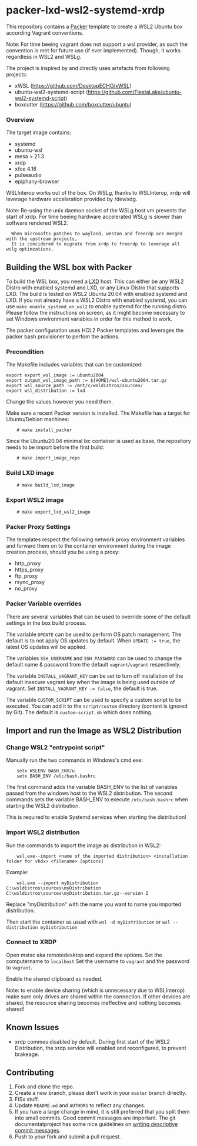 # packer-lxd-wsl2-systemd-xrdp

This repository contains a [Packer](https://packer.io/) template to create a WSL2 Ubuntu box according Vagrant conventions.

Note: For time beeing vagrant does not support a wsl provider, as such the convention is met for future use (if ever implemented). Though, it works regardless in WSL2 and WSLg.

The project is inspired by and directly uses artefacts from following projects:
- xWSL (https://github.com/DesktopECHO/xWSL)
- ubuntu-wsl2-systemd-script (https://github.com/FiestaLake/ubuntu-wsl2-systemd-script)
- boxcutter (https://github.com/boxcutter/ubuntu)

### Overview

The target image contains:
- systemd
- ubuntu-wsl
- mesa > 21.3
- xrdp 
- xfce 4.16
- pulseaudio
- epiphany-browser

WSLInterop works out of the box.
On WSLg, thanks to WSLInterop, xrdp will leverage hardware accelaration provided by /dev/xdg.

Note: Re-using the unix daemon socket of the WSLg host vm prevents the start of xrdp. 
      For time beeing hardware accelerated WSLg is slower than software rendered WSL2.

      When microsofts patches to wayland, weston and freerdp are merged with the upstream projects,
      It is concidered to migrate from xrdp to freerdp to leverage all wslg optimzations.

## Building the WSL box with Packer

To build the WSL box, you need a [LXD](https://linuxcontainers.org) host. This can either be any WSL2 Distro with enabled systemd and LXD, or any Linux Distro that supports LXD. The build is tested on WSL2 Ubuntu 20.04 with enabled systemd and LXD. If you not already have a WSL2 Distro with enabled systemd, you can use `make enable_systemd_on_wsl2` to enable systemd for the running distro. Please follow the instructions on screen, as it might become necessary to set Windows environment variables in order for this method to work.


The packer configuration uses HCL2 Packer templates and leverages the packer bash provisioner to perfom the actions.

### Precondition

The Makefile includes variables that can be customized:

```
export export_wsl_image := ubuntu2004
export output_wsl_image_path := ${HOME}/wsl-ubuntu2004.tar.gz
export wsl_source_path := /mnt/c/wsldistros/sources/
export wsl_distribution := lxd
```

Change the values however you need them.

Make sure a recent Packer version is installed. The Makefile has a target for Ubuntu/Debian machines:

```
    # make install_packer
```
Since the Ubuntu20.04 minimal lxc container is used as base, the repository needs to be import before the first build:

```
    # make import_image_repo
```

### Build LXD image

```
    # make build_lxd_image
```

### Export WSL2 image

```
    # make export_lxd_wsl2_image
```
### Packer Proxy Settings

The templates respect the following network proxy environment variables
and forward them on to the container environment during the image creation
process, should you be using a proxy:

* http_proxy
* https_proxy
* ftp_proxy
* rsync_proxy
* no_proxy

### Packer Variable overrides

There are several variables that can be used to override some of the default
settings in the box build process. 

The variable `UPDATE` can be used to perform OS patch management.  The
default is to not apply OS updates by default.  When `UPDATE := true`,
the latest OS updates will be applied.

The variables `SSH_USERNAME` and `SSH_PASSWORD` can be used to change the
 default name & password from the default `vagrant`/`vagrant` respectively.

The variable `INSTALL_VAGRANT_KEY` can be set to turn off installation of the
default insecure vagrant key when the image is being used outside of vagrant.
Set `INSTALL_VAGRANT_KEY := false`, the default is true.

The variable `CUSTOM_SCRIPT` can be used to specify a custom script
to be executed. You can add it to the `script/custom` directory (content
is ignored by Git).
The default is `custom-script.sh` which does nothing.

## Import and run the Image as WSL2 Distribution
### Change WSL2 "entrypoint script"
Manually run the two commands in Windows's cmd.exe:

```
    setx WSLENV BASH_ENV/u
    setx BASH_ENV /etc/bash.bashrc
```
The first command adds the variable BASH_ENV to the list of variables passed from the windows host to the WSL2 distribution.
The second commands sets the variable BASH_ENV to execute `/etc/bash.bashrc` when starting the WSL2 distribution.

This is required to enable Systemd services when starting the distribution!

### Import WSL2 distribution
Run the commands to import the image as distribution in WSL2:

```
    wsl.exe--import <name of the imported distribution> <installation folder for vhdx> <filename> [options]
```

Example:

```
    wsl.exe --import myDistribution  C:\wsldistros\sources\myDistribution C:\wsldistros\sources\myDistribution.tar.gz--version 2
```
Replace "myDistribution" with the name you want to name you imported distribution.

Then start the container as usual with `wsl -d myDistribution` or `wsl --distribution myDistribution`

### Connect to XRDP
Open mstsc aka remotedesktop and expand the options. Set the computername to `localhost`
Set the username to `vagrant` and the password to `vagrant`.

Enable the shared clipboard as needed.

Note: to enable device sharing (which is unnecessary due to WSLInterop) make sure only drives are shared within the connection.
If other devices are shared, the resource sharing becomes ineffective and nothing becomes shared!


## Known Issues

- xrdp commes disabled by default. During first start of the WSL2 Distribution, the xrdp service will enabled and reconfigured, to prevent brakeage.

## Contributing

1. Fork and clone the repo.
2. Create a new branch, please don't work in your `master` branch directly.
3. FiSx stuff.
4. Update `README.md` and `AUTHORS` to reflect any changes.
5. If you have a large change in mind, it is still preferred that you split them into small commits.  Good commit messages are important.  The git documentatproject has some nice guidelines on [writing descriptive commit messages](http://git-scm.com/book/ch5-2.html#Commit-Guidelines).
6. Push to your fork and submit a pull request.

